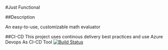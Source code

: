 #Just Functional


##Description 

An easy-to-use, customizable math evaluator

##CI-CD
This project uses continous delivery best practices and use Azure Devops As CI-CD Tool
[![Build Status](https://dev.azure.com/SimpleSolutionsSoft/JustFunctional/_apis/build/status/Just%20Functional%20-%20GitHub?branchName=refs%2Fpull%2F1%2Fmerge)](https://dev.azure.com/SimpleSolutionsSoft/JustFunctional/_build/latest?definitionId=5&branchName=refs%2Fpull%2F1%2Fmerge)
